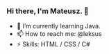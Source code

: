 ### Hi there, I'm Mateusz. 👋

- 🌱 I’m currently learning Java.
- 📫 How to reach me: @leksus
- ⚡ Skills: HTML / CSS / C#
